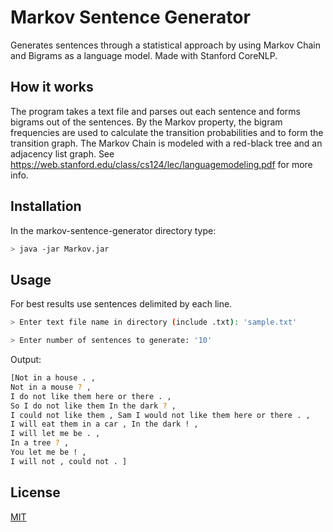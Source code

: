 # Markov Sentence Generator
Generates sentences through a statistical approach by using Markov Chain and Bigrams as a language model. Made with Stanford CoreNLP.

## How it works
The program takes a text file and parses out each sentence and forms bigrams out of the sentences. By the Markov property, the bigram frequencies are used to calculate the transition probabilities and to form the transition graph. The Markov Chain is modeled with a red-black tree and an adjacency list graph. See https://web.stanford.edu/class/cs124/lec/languagemodeling.pdf for more info.


## Installation
In the markov-sentence-generator directory type:

```sh
> java -jar Markov.jar
```
## Usage
For best results use sentences delimited by each line.
```sh
> Enter text file name in directory (include .txt): 'sample.txt'

> Enter number of sentences to generate: '10'
```

Output:
```sh
[Not in a house . , 
Not in a mouse ? , 
I do not like them here or there . , 
So I do not like them In the dark ? , 
I could not like them , Sam I would not like them here or there . , 
I will eat them in a car , In the dark ! , 
I will let me be . , 
In a tree ? , 
You let me be ! , 
I will not , could not . ]
```

## License
[MIT](https://choosealicense.com/licenses/mit/)